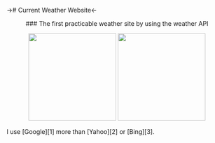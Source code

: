 -># Current Weather Website<-

<center>### The first practicable weather site by using the weather API </center>

<p align="center">
<img src="https://www.fstyle67.com/Fstyle67/m14_img/01.png" height="200px"{ padding: 10px;}>
<img src="https://www.fstyle67.com/Fstyle67/m14_img/02.png" height="200px"{ padding: 10px;}> 
</p>
I use [Google][1] more than [Yahoo][2] or [Bing][3]. 

